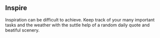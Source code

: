 ## Inspire

Inspiration can be difficult to achieve. Keep track of your many important tasks and the weather with the suttle help of a random daily quote and beatiful scenery.  